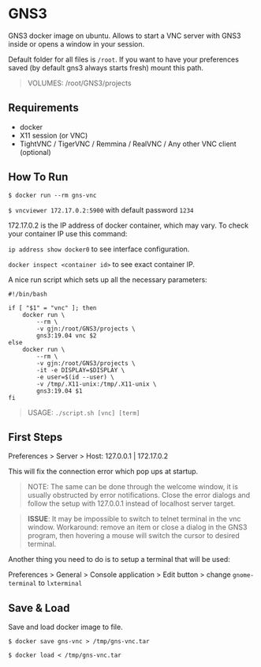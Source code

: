 # GNS3
GNS3 docker image on ubuntu. Allows to start a VNC server with GNS3 inside or opens a window in your session.

Default folder for all files is `/root`. If you want to have your preferences saved (by default gns3 always starts fresh) mount this path.

> VOLUMES: /root/GNS3/projects

## Requirements
- docker
- X11 session (or VNC)
- TightVNC / TigerVNC / Remmina / RealVNC / Any other VNC client (optional)

## How To Run
`$ docker run --rm gns-vnc`

`$ vncviewer 172.17.0.2:5900` with default password `1234`

172.17.0.2 is the IP address of docker container, which may vary.
To check your container IP use this command:

`ip address show docker0` to see interface configuration.

`docker inspect <container id>` to see exact container IP.

A nice run script which sets up all the necessary parameters:
```
#!/bin/bash

if [ "$1" = "vnc" ]; then
	docker run \
		--rm \
		-v gjn:/root/GNS3/projects \
		gns3:19.04 vnc $2
else
	docker run \
		--rm \
		-v gjn:/root/GNS3/projects \
		-it -e DISPLAY=$DISPLAY \
		-e user=$(id --user) \
		-v /tmp/.X11-unix:/tmp/.X11-unix \
		gns3:19.04 $1
fi
```

> USAGE: `./script.sh [vnc] [term]`

## First Steps
Preferences > Server > Host: 127.0.0.1 | 172.17.0.2

This will fix the connection error which pop ups at startup.

> NOTE: The same can be done through the welcome window, it is usually obstructed by error notifications. Close the error dialogs and follow the setup with 127.0.0.1 instead of localhost server target.

> **ISSUE**: It may be impossible to switch to telnet terminal in the vnc window. Workaround: remove an item or close a dialog in the GNS3 program, then hovering a mouse will switch the cursor to desired terminal.

Another thing you need to do is to setup a terminal that will be used:

Preferences > General > Console application > Edit button > change `gnome-terminal` to `lxterminal`

## Save & Load
Save and load docker image to file.

`$ docker save gns-vnc > /tmp/gns-vnc.tar`

`$ docker load < /tmp/gns-vnc.tar`

